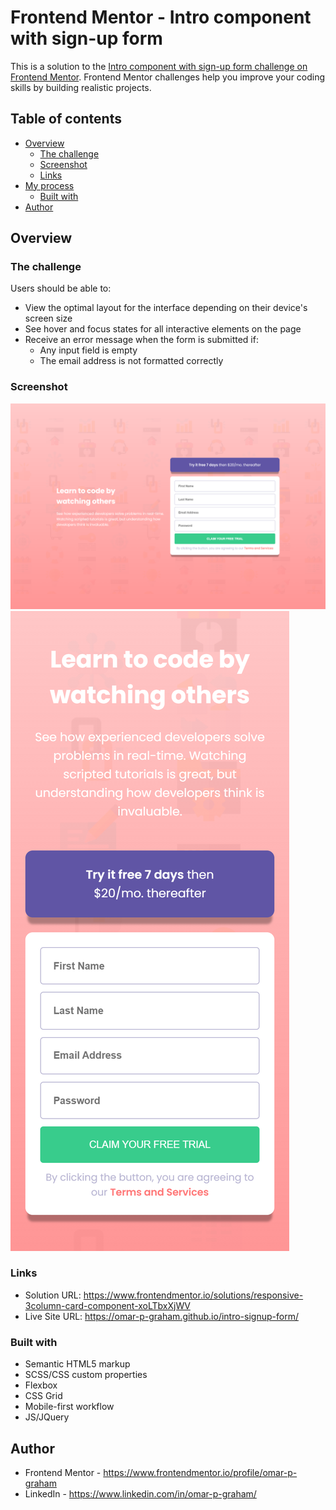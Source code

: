 # Frontend Mentor - Intro component with sign-up form

This is a solution to the [Intro component with sign-up form challenge on Frontend Mentor](https://www.frontendmentor.io/challenges/intro-component-with-signup-form-5cf91bd49edda32581d28fd1). Frontend Mentor challenges help you improve your coding skills by building realistic projects.

## Table of contents

- [Overview](#overview)
  - [The challenge](#the-challenge)
  - [Screenshot](#screenshot)
  - [Links](#links)
- [My process](#my-process)
  - [Built with](#built-with)
- [Author](#author)

## Overview

### The challenge

Users should be able to:

- View the optimal layout for the interface depending on their device's screen size
- See hover and focus states for all interactive elements on the page
- Receive an error message when the form is submitted if:
    - Any input field is empty
    - The email address is not formatted correctly

### Screenshot

![desktop view - 1440px](./images/screenshots/desktop.png)
![mobile view - 375px](./images/screenshots/mobile.png)

### Links

- Solution URL: https://www.frontendmentor.io/solutions/responsive-3column-card-component-xoLTbxXjWV
- Live Site URL: https://omar-p-graham.github.io/intro-signup-form/

### Built with

- Semantic HTML5 markup
- SCSS/CSS custom properties
- Flexbox
- CSS Grid
- Mobile-first workflow
- JS/JQuery

## Author

- Frontend Mentor - https://www.frontendmentor.io/profile/omar-p-graham
- LinkedIn - https://www.linkedin.com/in/omar-p-graham/